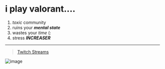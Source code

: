 i play **valorant**....
========================

1. *toxic* community
2. ruins your ***mental state***
3. wastes your *time* (:
4. stress ***INCREASER***

***

> [Twitch Streams](https://www.twitch.tv/jaymeal)

![image](https://user-images.githubusercontent.com/103278077/162493199-03475b68-2d8b-4d4c-bd1b-d6978399cb30.png)


